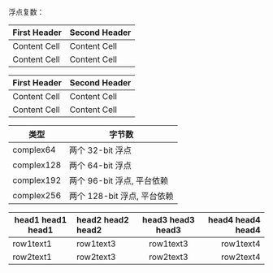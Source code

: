 浮点复数：


| First Header  | Second Header |
| ------------- | ------------- |
| Content Cell  | Content Cell  |
| Content Cell  | Content Cell  |

First Header  | Second Header
------------- | -------------
Content Cell  | Content Cell
Content Cell  | Content Cell

类型|字节数
----|----
complex64|两个 32-bit 浮点
complex128|两个 64-bit 浮点
complex192|两个 96-bit 浮点, 平台依赖
complex256|两个 128-bit 浮点, 平台依赖


|head1 head1 head1|head2 head2 head2|head3 head3 head3|head4 head4 head4|
|---|:---|:---:|---:|
|row1text1|row1text3|row1text3|row1text4|
|row2text1|row2text3|row2text3|row2text4|